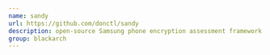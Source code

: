 ```yaml
---
name: sandy
url: https://github.com/donctl/sandy
description: open-source Samsung phone encryption assessment framework URL : https://github.com/donctl/sandy Groups : blackarch blackarch-scanner blackarch-crypto blackarch-mobile
group: blackarch
---
```

